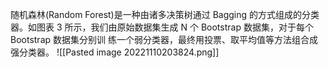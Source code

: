随机森林(Random Forest)是一种由诸多决策树通过 Bagging 的方式组成的分类器。如图表 3 所示，我们由原始数据集生成 N 个 Bootstrap 数据集，对于每个 Bootstrap 数据集分别训 练一个弱分类器，最终用投票、取平均值等方法组合成强分类器。
![[Pasted image 20221110203824.png]]
